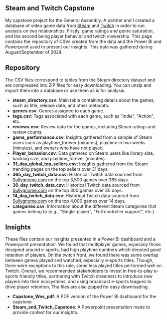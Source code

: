 ## Steam and Twitch Capstone
My capstone project for the General Assembly. A partner and I created a database of video game data from [Steam](https://store.steampowered.com/) and [Twitch](https://sullygnome.com/)
in order to run analysis on two relationships. Firstly, game ratings and genre saturation, and the second being player behavior and twitch viewership. This page contains the repository
of CSVs created from the data and the Power BI and Powerpoint used to present our insights. This data was gathered during August/September of 2024.

## Repository
The CSV files correspond to tables from the Steam directory dataset and are compressed into ZIP files for easy downloading. 
You can unzip and import them into a database or use them as is for analysis.

- **steam_directory.csv**: Main table containing details about the games, such as title, release date, and other metadata.
- **genres.csv**: Genres assigned to each game.
- **tags.csv**: Tags associated with each game, such as "Indie", "Action", etc.
- **reviews.csv**: Review data for the games, including Steam ratings and review counts.
- **game_performance.csv**: Insights gathered from a sample of Steam users such as playtime_forever (minutes), playtime in two weeks (minutes), and owners who have not played.
- **Player_behavior.csv**: Data gathered on Steam users like library size, backlog size, and playtime_forever (minutes).
- **31_day_global_top_sellers.csv**: Insights gathered from the Steam trending pages on the top sellers over 31 days. 
- **365_day_twitch_data.csv**: Historical Twitch data sourced from [Sullygnome.com](https://sullygnome.com/) on the top 3,500 games over 365 days.
- **30_day_twitch_data.csv**: Historical Twitch data sourced from [Sullygnome.com](https://sullygnome.com/) on the top 300 games over 30 days.
- **14_day_twitch_data.csv**: Historical Twitch data sourced from [Sullygnome.com](https://sullygnome.com/) on the top 4,000 games over 14 days.
- **categories.csv**: Information about the different Steam categories that games belong to (e.g., "Single-player", "Full controller support", etc.).

## Insights

These files contain our insights presented in a Power BI dashboard and a Powerpoint presentation. We found that multiplayer games, especialy those designed around e-sports, had high playtime numbers which denoted good retention of players. On the twitch front, we found there was some overlap between games played and watched, especially e-sports titles. Though, there were exceptions to this rule, some less played titles performed well on Twitch. Overall, we recommended stakeholders to invest in free-to-play e-sports friendly titles, partnering with Twitch streamers to introduce new players into their ecosystems, and using broadcast e-sports leagues to drive player retention. The files are also zipped 
for easy downloading. 

- **Capstone_Wes_pdf**: A PDF version of the Power BI dashboard for the capstone
- **Steam_and_Twitch_Capstone**: A Powerpoint presentation made to provide context for our insights.
